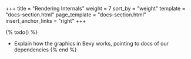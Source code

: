 +++
title = "Rendering Internals"
weight = 7
sort_by = "weight"
template = "docs-section.html"
page_template = "docs-section.html"
insert_anchor_links = "right"
+++

{% todo() %}
* Explain how the graphics in Bevy works, pointing to docs of our dependencies
{% end %}
